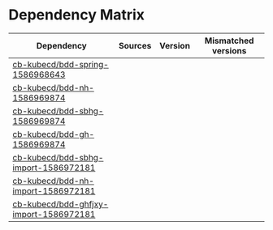 # Dependency Matrix

Dependency | Sources | Version | Mismatched versions
---------- | ------- | ------- | -------------------
[cb-kubecd/bdd-spring-1586968643](https://github.com/cb-kubecd/bdd-spring-1586968643.git) |  | []() | 
[cb-kubecd/bdd-nh-1586969874](https://github.com/cb-kubecd/bdd-nh-1586969874.git) |  | []() | 
[cb-kubecd/bdd-sbhg-1586969874](https://github.com/cb-kubecd/bdd-sbhg-1586969874.git) |  | []() | 
[cb-kubecd/bdd-gh-1586969874](https://github.com/cb-kubecd/bdd-gh-1586969874.git) |  | []() | 
[cb-kubecd/bdd-sbhg-import-1586972181](https://github.com/cb-kubecd/bdd-sbhg-import-1586972181.git) |  | []() | 
[cb-kubecd/bdd-nh-import-1586972181](https://github.com/cb-kubecd/bdd-nh-import-1586972181.git) |  | []() | 
[cb-kubecd/bdd-ghfjxy-import-1586972181](https://github.com/cb-kubecd/bdd-ghfjxy-import-1586972181.git) |  | []() | 
